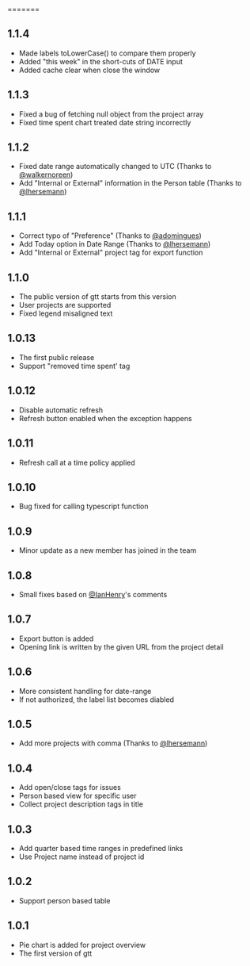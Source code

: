 =======
## 1.1.4
- Made labels toLowerCase() to compare them properly
- Added "this week" in the short-cuts of DATE input
- Added cache clear when close the window

## 1.1.3
- Fixed a bug of fetching null object from the project array
- Fixed time spent chart treated date string incorrectly

## 1.1.2
- Fixed date range automatically changed to UTC (Thanks to [@walkernoreen](https://github.com/walkernoreen))
- Add "Internal or External" information in the Person table (Thanks to [@lhersemann](https://github.com/lhersemann))

## 1.1.1
- Correct typo of "Preference" (Thanks to [@adomingues](https://github.com/adomingues))
- Add Today option in Date Range (Thanks to [@lhersemann](https://github.com/lhersemann))
- Add "Internal or External" project tag for export function

## 1.1.0
- The public version of gtt starts from this version
- User projects are supported
- Fixed legend misaligned text

## 1.0.13
- The first public release
- Support "removed time spent' tag

## 1.0.12
- Disable automatic refresh
- Refresh button enabled when the exception happens

## 1.0.11
- Refresh call at a time policy applied

## 1.0.10
- Bug fixed for calling typescript function

## 1.0.9
- Minor update as a new member has joined in the team

## 1.0.8
- Small fixes based on [@IanHenry](https://github.com/IanHenry)'s comments

## 1.0.7
- Export button is added
- Opening link is written by the given URL from the project detail

## 1.0.6
- More consistent handling for date-range
- If not authorized, the label list becomes diabled

## 1.0.5
- Add more projects with comma (Thanks to [@lhersemann](https://github.com/lhersemann))

## 1.0.4
- Add open/close tags for issues
- Person based view for specific user
- Collect project description tags in title

## 1.0.3
- Add quarter based time ranges in predefined links
- Use Project name instead of project id

## 1.0.2
- Support person based table

## 1.0.1
- Pie chart is added for project overview
- The first version of gtt

